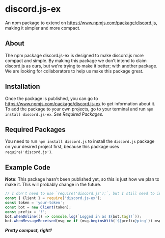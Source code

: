# discord.js-ex
An npm package to extend on https://www.npmjs.com/package/discord.js, making it simpler and more compact.
## About
The npm package discord.js-ex is designed to make discord.js more compact and simple.
By making this package we don't intend to claim discord.js as ours, but we're trying to make it better; with another package.
We are looking for collaborators to help us make this package great.
## Installation
Once the package is published, you can go to https://www.npmjs.com/package/discord.js-ex to get information about it. 
To add the package to your own projects, go to your terminal and run `npm install discord.js-ex`. *See Required Packages.*
## Required Packages
You need to run `npm install discord.js` to install the `discord.js` package on your desired project first, because this package uses `require('discord.js')`. 
## Example Code
**Note:** This package hasn't been published yet, so this is just how we plan to make it. This will probably change in the future.

```js
// I don't need to use `require('discord.js');`, but I still need to install discord.js!
const { Client } = require('discord.js-ex');
const token = 'your-token';
const bot = new Client(token);
const prefix = '!';
bot.whenOnline(() => console.log(`Logged in as ${bot.tag}!`));
bot.whenMessageReceived(msg => if (msg.beginsWith(`${prefix}ping`)) msg.sendBack('Pong.'));
```

***Pretty compact, right?***
